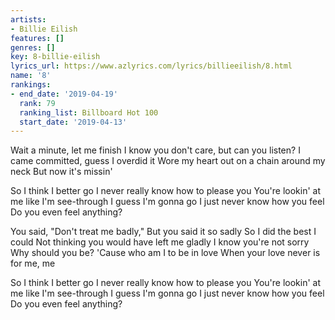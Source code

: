 ```yaml
---
artists:
- Billie Eilish
features: []
genres: []
key: 8-billie-eilish
lyrics_url: https://www.azlyrics.com/lyrics/billieeilish/8.html
name: '8'
rankings:
- end_date: '2019-04-19'
  rank: 79
  ranking_list: Billboard Hot 100
  start_date: '2019-04-13'
---
```


Wait a minute, let me finish
I know you don't care, but can you listen?
I came committed, guess I overdid it
Wore my heart out on a chain around my neck
But now it's missin'

So I think I better go
I never really know how to please you
You're lookin' at me like I'm see-through
I guess I'm gonna go
I just never know how you feel
Do you even feel anything?

You said, "Don't treat me badly,"
But you said it so sadly
So I did the best I could
Not thinking you would have left me gladly
I know you're not sorry
Why should you be?
'Cause who am I to be in love
When your love never is for me, me

So I think I better go
I never really know how to please you
You're lookin' at me like I'm see-through
I guess I'm gonna go
I just never know how you feel
Do you even feel anything?



